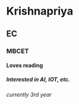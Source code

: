 # Krishnapriya
## EC
### MBCET
#### Loves reading
##### Interested in AI, IOT, etc.
###### currently 3rd year
